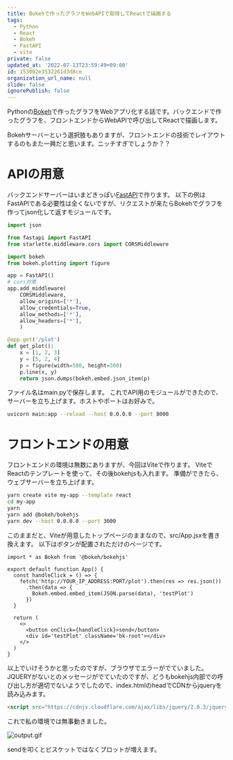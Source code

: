```yaml
---
title: Bokehで作ったグラフをWebAPIで取得してReactで描画する
tags:
  - Python
  - React
  - Bokeh
  - FastAPI
  - vite
private: false
updated_at: '2022-07-13T23:59:49+09:00'
id: 153002e3532261d3d8ce
organization_url_name: null
slide: false
ignorePublish: false
---
```

Pythonの[Bokeh](http://docs.bokeh.org/en/latest/)で作ったグラフをWebアプリ化する話です。バックエンドで作ったグラフを、フロントエンドからWebAPIで呼び出してReactで描画します。

Bokehサーバーという選択肢もありますが、フロントエンドの技術でレイアウトするのもまた一興だと思います。ニッチすぎでしょうか？？

# APIの用意

バックエンドサーバーはいまどきっぽい[FastAPI](https://fastapi.tiangolo.com/ja/)で作ります。
以下の例はFastAPIである必要性は全くないですが、リクエストが来たらBokehでグラフを作ってjson化して返すモジュールです。

```python
import json

from fastapi import FastAPI
from starlette.middleware.cors import CORSMiddleware

import bokeh
from bokeh.plotting import figure

app = FastAPI()
# cors対策
app.add_middleware(
    CORSMiddleware,
    allow_origins=['*'],
    allow_credentials=True,
    allow_methods=['*'],
    allow_headers=['*'],
    )

@app.get('/plot')
def get_plot():
    x = [1, 2, 3]
    y = [5, 2, 4]
    p = figure(width=500, height=300)
    p.line(x, y)
    return json.dumps(bokeh.embed.json_item(p)
```
ファイル名はmain.pyで保存します。
これでAPI用のモジュールができたので、サーバーを立ち上げます。ホストやポートはお好みで。

```bash
uvicorn main:app --reload --host 0.0.0.0 --port 8000
```

# フロントエンドの用意

フロントエンドの環境は無数にありますが、今回はViteで作ります。
ViteでReactのテンプレートを使って、その後bokehjsも入れます。
準備ができたら、ウェブサーバーを立ち上げます。

```bash
yarn create vite my-app --template react
cd my-app
yarn
yarn add @bokeh/bokehjs
yarn dev --host 0.0.0.0 --port 3000
```

このままだと、Viteが用意したトップページのままなので、src/App.jsxを書き換えます。
以下はボタンが配置されただけのページです。

```react
import * as Bokeh from '@bokeh/bokehjs'

export default function App() {
  const handleClick = () => {
    fetch('http://YOUR_IP_ADDRESS:PORT/plot').then(res => res.json())
      .then(data => {
        Bokeh.embed.embed_item(JSON.parse(data), 'testPlot')
      })
  }

  return (
    <>
      <button onClick={handleClick}>send</button>
      <div id='testPlot' className='bk-root'></div>
    </>
  )
}
```

以上でいけそうかと思ったのですが、ブラウザでエラーがでていました。
JQUERYがないとのメッセージがでていたのですが、どうもbokehjs内部での呼び出し方が適切でないようでしたので、index.htmlのheadでCDNからjqueryを読み込みます。

```html
<script src="https://cdnjs.cloudflare.com/ajax/libs/jquery/2.0.3/jquery.min.js"></script>
```

これで私の環境では無事動きました。

![output.gif](https://qiita-image-store.s3.ap-northeast-1.amazonaws.com/0/2591762/34725ebe-e9f1-9c59-5ae2-2e68d476aee6.gif)

sendを叩くとビスケットではなくプロットが増えます。
